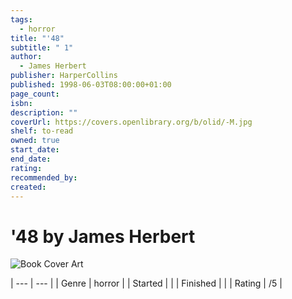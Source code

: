 ```yaml
---
tags:
  - horror
title: "'48"
subtitle: " 1"
author:
  - James Herbert
publisher: HarperCollins
published: 1998-06-03T08:00:00+01:00
page_count: 
isbn: 
description: ""
coverUrl: https://covers.openlibrary.org/b/olid/-M.jpg
shelf: to-read
owned: true
start_date: 
end_date: 
rating: 
recommended_by: 
created: 
---
```


# '48 by James Herbert

![Book Cover Art](https://covers.openlibrary.org/b/olid/-M.jpg)


| --- | --- |
| Genre | horror |
| Started |  |
| Finished |  |
| Rating | /5 |

